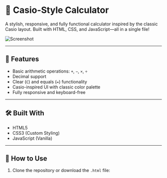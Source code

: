 # 🧮 Casio-Style Calculator

A stylish, responsive, and fully functional calculator inspired by the classic Casio layout. Built with HTML, CSS, and JavaScript—all in a single file!

![Screenshot](preview.png) <!-- Replace or remove if you don’t have a preview image -->

---

## 🚀 Features

- Basic arithmetic operations: `+`, `−`, `×`, `÷`
- Decimal support
- Clear (`C`) and equals (`=`) functionality
- Casio-inspired UI with classic color palette
- Fully responsive and keyboard-free

---

## 🛠️ Built With

- HTML5
- CSS3 (Custom Styling)
- JavaScript (Vanilla)

---

## 📂 How to Use

1. Clone the repository or download the `.html` file:

```
